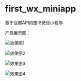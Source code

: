# first_wx_miniapp
基于豆瓣API的图书微信小程序

产品展示图：

![效果图1](https://raw.github.com/Bryanthelol/first_wx_miniapp/master/images/1.png)

![效果图2](https://raw.github.com/Bryanthelol/first_wx_miniapp/master/images/2.png)

![效果图3](https://raw.github.com/Bryanthelol/first_wx_miniapp/master/images/3.png)

![效果图4](https://raw.github.com/Bryanthelol/first_wx_miniapp/master/images/4.png)
